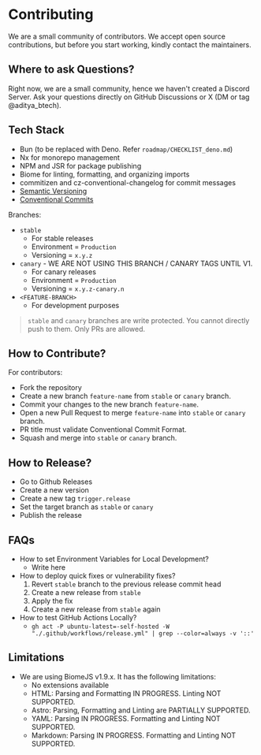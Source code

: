 # Contributing

We are a small community of contributors. We accept open source contributions, but before you start working, kindly contact the maintainers.

## Where to ask Questions?

Right now, we are a small community, hence we haven't created a Discord Server. Ask your questions directly on GitHub Discussions or X (DM or tag @aditya_btech).

## Tech Stack

- Bun (to be replaced with Deno. Refer `roadmap/CHECKLIST_deno.md`)
- Nx for monorepo management
- NPM and JSR for package publishing
- Biome for linting, formatting, and organizing imports
- commitizen and cz-conventional-changelog for commit messages
- [Semantic Versioning](https://semver.org/)
- [Conventional Commits](https://www.conventionalcommits.org/en/v1.0.0/)

Branches:

- `stable`
  - For stable releases
  - Environment = `Production`
  - Versioning = `x.y.z`
- `canary` - WE ARE NOT USING THIS BRANCH / CANARY TAGS UNTIL V1.
  - For canary releases
  - Environment = `Production`
  - Versioning = `x.y.z-canary.n`
- `<FEATURE-BRANCH>`
  - For development purposes

> `stable` and `canary` branches are write protected. You cannot directly push to them. Only PRs are allowed.

## How to Contribute?

For contributors:

- Fork the repository
- Create a new branch `feature-name` from `stable` or `canary` branch.
- Commit your changes to the new branch `feature-name`.
- Open a new Pull Request to merge `feature-name` into `stable` or `canary` branch.
- PR title must validate Conventional Commit Format.
- Squash and merge into `stable` or `canary` branch.

## How to Release?

- Go to Github Releases
- Create a new version
- Create a new tag `trigger.release`
- Set the target branch as `stable` or `canary`
- Publish the release

## FAQs

- How to set Environment Variables for Local Development?
  - Write here
- How to deploy quick fixes or vulnerability fixes?
  1. Revert `stable` branch to the previous release commit head
  2. Create a new release from `stable`
  3. Apply the fix
  4. Create a new release from `stable` again
- How to test GitHub Actions Locally?
  - `gh act -P ubuntu-latest=-self-hosted -W "./.github/workflows/release.yml" | grep --color=always -v '::'`

## Limitations

- We are using BiomeJS v1.9.x. It has the following limitations:
  - No extensions available
  - HTML: Parsing and Formatting IN PROGRESS. Linting NOT SUPPORTED.
  - Astro: Parsing, Formatting and Linting are PARTIALLY SUPPORTED.
  - YAML: Parsing IN PROGRESS. Formatting and Linting NOT SUPPORTED.
  - Markdown: Parsing IN PROGRESS. Formatting and Linting NOT SUPPORTED.
